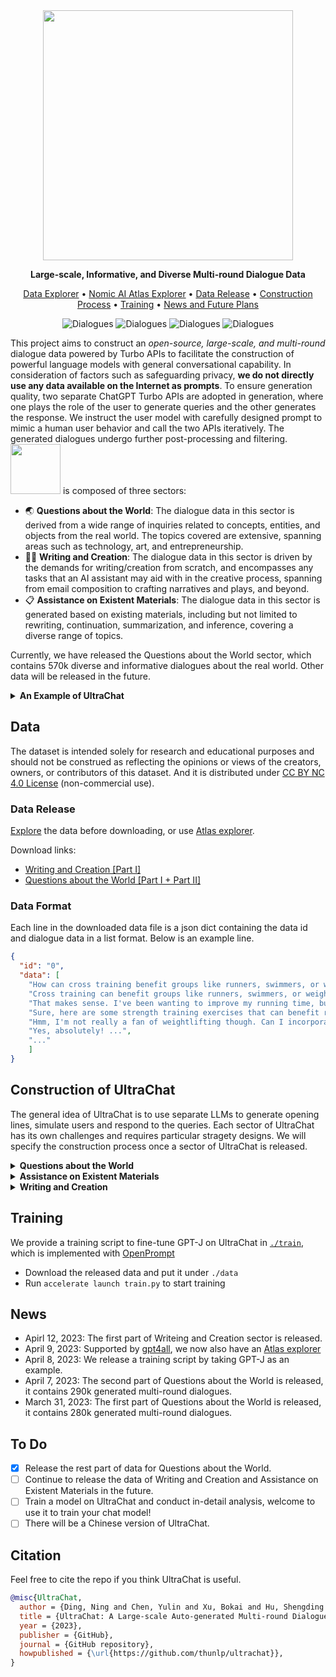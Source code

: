 



<div align="center">

<img src="https://i.328888.xyz/2023/03/31/iwfiBd.png" width="400px">

**Large-scale, Informative, and Diverse Multi-round Dialogue Data**

<p align="center">
  <a href="http://39.101.77.220/">Data Explorer</a> •
  <a href="https://atlas.nomic.ai/map/0ce65783-c3a9-40b5-895d-384933f50081/a7b46301-022f-45d8-bbf4-98107eabdbac">Nomic AI Atlas Explorer</a> •
  <a href="#data">Data Release</a> •
  <a href="#construction-of-ultrachat">Construction Process</a> •
  <a href="#training">Training</a> •
  <a href="#news">News and Future Plans</a>
</p>

</div>

<div align="center">

![Dialogues](https://img.shields.io/badge/Current\_Dialogues-675k-red?style=flat-square)
![Dialogues](https://img.shields.io/badge/Questions\_about\_the\_Wolrd-Released-green?style=flat-square)
![Dialogues](https://img.shields.io/badge/Writing\_and\_Creation-Partially\_Released-yellow?style=flat-square)
![Dialogues](https://img.shields.io/badge/Assistance\_on\_Existent\_Materials-Unreleased-9cf?style=flat-square)

</div>




This project aims to construct an *open-source, large-scale, and multi-round* dialogue data powered by Turbo APIs to facilitate the construction of powerful language models with general conversational capability.
In consideration of factors such as safeguarding privacy, **we do not directly use any data available on the Internet as prompts**.
To ensure generation quality, two separate ChatGPT Turbo APIs are adopted in generation, where one plays the role of the user to generate queries and the other generates the response. 
We instruct the user model with carefully designed prompt to mimic a human user behavior and call the two APIs iteratively. The generated dialogues undergo further post-processing and filtering.
<img align="bottom" src="https://i.328888.xyz/2023/03/31/iwIdSt.png" width="80px"> is composed of three sectors:

- 🌏 **Questions about the World**: The dialogue data in this sector is derived from a wide range of inquiries related to concepts, entities, and objects from the real world. The topics covered are extensive, spanning areas such as technology, art, and entrepreneurship.
- ✍🏻 **Writing and Creation**: The dialogue data in this sector is driven by the demands for writing/creation from scratch, and encompasses any tasks that an AI assistant may aid with in the creative process, spanning from email composition to crafting narratives and plays, and beyond.
- 📋 **Assistance on Existent Materials**: The dialogue data in this sector is generated based on existing materials, including but not limited to rewriting, continuation, summarization, and inference, covering a diverse range of topics.


Currently, we have released the Questions about the World sector, which contains 570k diverse and informative dialogues about the real world. Other data will be released in the future.

<details><summary> <b>An Example of UltraChat </b> </summary>
<p>
 <div align="center">
 <img src="https://i.328888.xyz/2023/04/02/iHh8DC.png" width="900px">
 </div>
</p>
</details>


## Data

The dataset is intended solely for research and educational purposes and should not be construed as reflecting the opinions or views of the creators, owners, or contributors of this dataset. And it is distributed under [CC BY NC 4.0 License](https://creativecommons.org/licenses/by-nc/4.0/) (non-commercial use).


### Data Release
[Explore](http://39.101.77.220/) the data before downloading, or use [Atlas explorer](https://atlas.nomic.ai/map/0ce65783-c3a9-40b5-895d-384933f50081/a7b46301-022f-45d8-bbf4-98107eabdbac).

Download links:
- [Writing and Creation [Part I]](https://cloud.tsinghua.edu.cn/f/57258a87846243218a9b/?dl=1)
- [Questions about the World [Part I + Part II]](https://cloud.tsinghua.edu.cn/f/0a27393192ad46a5a081/?dl=1)

### Data Format
Each line in the downloaded data file is a json dict containing the data id and dialogue data in a list format. Below is an example line.

```JSON
{
  "id": "0", 
  "data": [
    "How can cross training benefit groups like runners, swimmers, or weightlifters?", 
    "Cross training can benefit groups like runners, swimmers, or weightlifters in the following ways: ...", 
    "That makes sense. I've been wanting to improve my running time, but I never thought about incorporating strength training. Do you have any recommendations for specific exercises?", 
    "Sure, here are some strength training exercises that can benefit runners: ...", 
    "Hmm, I'm not really a fan of weightlifting though. Can I incorporate other forms of exercise into my routine to improve my running time?", 
    "Yes, absolutely! ...",
    "..."
    ]
}

```


## Construction of UltraChat

The general idea of UltraChat is to use separate LLMs to generate opening lines, simulate users and respond to the queries.
Each sector of UltraChat has its own challenges and requires particular stragety designs. 
We will specify the construction process once a sector of UltraChat is released.


<details><summary> <b>Questions about the World</b> </summary>
<p>

#### Meta Topics & Sub-Topics

- The data is derived from 30 representative and diverse meta topics (icons are from [flaticon](https://www.flaticon.com/))

<div align="center">
<img src="https://i.328888.xyz/2023/04/01/i22Zoc.png" width="650px">
</div>

- Based on the above meta topics, we generate 1100+ subtopics for data construction
- For each subtopics, we generate up to 10 specific questions. 
- Then we use Turbo APIs to generate new relevant questions for each of the 10 questions. We use hand-crafted prompts to instruct the model to generate a diverse set of questions covering a wide range of common concepts and objects.
- For each question, we generate a 3~7-round dialogue using the two models iteratively as described above.

</p>

<p>

#### Common Real-world Entities

- We gather top-frequent 10000 named entities from Wikidata.
- We generate 5 meta questions for each entity using ChatGPT API.
- For each meta question, we generate 10 more specific questions and 20 related but general questions.
- We sample 20w specific questions and 25w general questions along with the 5w meta questions, and we generate a 3~7-round dialogue for each.

</p>

</details>

<details><summary> <b>Assistance on Existent Materials</b> </summary>
<p>
  
 
  
  - We will detail the construction method once this sector of data is released.
  
</p>
</details>

<details><summary> <b>Writing and Creation</b> </summary>
<p>
  
 - We will detail the construction method once this sector of data is released.
  
  
</p>
</details>


## Training
We provide a training script to fine-tune GPT-J on UltraChat in [`./train`](train), which is implemented with [OpenPrompt](https://github.com/thunlp/OpenPrompt)
- Download the released data and put it under `./data`
- Run `accelerate launch train.py` to start training

## News
- Apirl 12, 2023: The first part of Writeing and Creation sector is released.
- April 9, 2023: Supported by [gpt4all](https://github.com/nomic-ai/gpt4all), we now also have an [Atlas explorer](https://atlas.nomic.ai/map/0ce65783-c3a9-40b5-895d-384933f50081/a7b46301-022f-45d8-bbf4-98107eabdbac)
- April 8, 2023: We release a training script by taking GPT-J as an example.
- April 7, 2023: The second part of Questions about the World is released, it contains 290k generated multi-round dialogues.
- March 31, 2023: The first part of Questions about the World is released, it contains 280k generated multi-round dialogues.

## To Do
- [x] Release the rest part of data for Questions about the World.
- [ ] Continue to release the data of Writing and Creation and Assistance on Existent Materials in the future.
- [ ] Train a model on UltraChat and conduct in-detail analysis, welcome to use it to train your chat model!
- [ ] There will be a Chinese version of UltraChat.

## Citation
Feel free to cite the repo if you think UltraChat is useful.

```bibtex
@misc{UltraChat,
  author = {Ding, Ning and Chen, Yulin and Xu, Bokai and Hu, Shengding and Qin, Yujia and Liu, Zhiyuan and Sun, Maosong and Zhou, Bowen},
  title = {UltraChat: A Large-scale Auto-generated Multi-round Dialogue Data},
  year = {2023},
  publisher = {GitHub},
  journal = {GitHub repository},
  howpublished = {\url{https://github.com/thunlp/ultrachat}},
}
```
